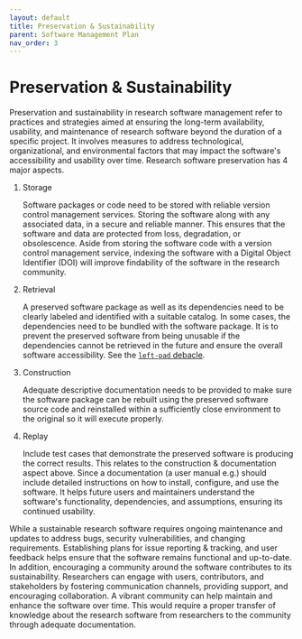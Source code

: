 ```yaml
---
layout: default
title: Preservation & Sustainability
parent: Software Management Plan
nav_order: 3
---
```


# Preservation & Sustainability

Preservation and sustainability in research software management refer to practices and strategies aimed at ensuring the long-term availability, usability, and maintenance of research software beyond the duration of a specific project. It involves measures to address technological, organizational, and environmental factors that may impact the software's accessibility and usability over time. Research software preservation has 4 major aspects.  

1. Storage

    Software packages or code need to be stored with reliable version control management services. Storing the software along with any associated data, in a secure and reliable manner. This ensures that the software and data are protected from loss, degradation, or obsolescence. Aside from storing the software code with a version control management service, indexing the software with a Digital Object Identifier (DOI) will improve findability of the software in the research community.  

2. Retrieval

    A preserved software package as well as its dependencies need to be clearly labeled and identified with a suitable catalog. In some cases, the dependencies need to be bundled with the software package. It is to prevent the preserved software from being unusable if the dependencies cannot be retrieved in the future and ensure the overall software accessibility. See the [`left-pad` debacle](https://qz.com/646467/how-one-programmer-broke-the-internet-by-deleting-a-tiny-piece-of-code).  

3. Construction

    Adequate descriptive documentation needs to be provided to make sure the software package can be rebuilt using the preserved software source code and reinstalled within a sufficiently close environment to the original so it will execute properly.  

4. Replay

    Include test cases that demonstrate the preserved software is producing the correct results. This relates to the construction & documentation aspect above. Since a documentation (a user manual e.g.) should include detailed instructions on how to install, configure, and use the software. It helps future users and maintainers understand the software's functionality, dependencies, and assumptions, ensuring its continued usability.  

While a sustainable research software requires ongoing maintenance and updates to address bugs, security vulnerabilities, and changing requirements. Establishing plans for issue reporting & tracking, and user feedback helps ensure that the software remains functional and up-to-date. In addition, encouraging a community around the software contributes to its sustainability. Researchers can engage with users, contributors, and stakeholders by fostering communication channels, providing support, and encouraging collaboration. A vibrant community can help maintain and enhance the software over time. This would require a proper transfer of knowledge about the research software from researchers to the community through adequate documentation.  

